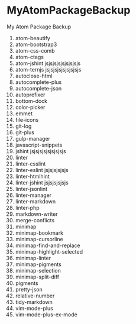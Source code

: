 # MyAtomPackageBackup
My Atom Package Backup

 1. atom-beautify
 2. atom-bootstrap3
 3. atom-css-comb
 4. atom-ctags
 5. atom-jshint jsjsjsjsjsjsjsjsjs
 5. atom-ternjs jsjsjsjsjsjsjsjsjs
 6. autoclose-html
 7. autocomplete-plus
 8. autocomplete-json
 8. autoprefixer
 9. bottom-dock
 10. color-picker
 11. emmet
 12. file-icons
 13. git-log
 14. git-plus
 15. gulp-manager
 16. javascript-snippets
 17. jshint jsjsjsjsjsjsjsjsjs
 18. linter
 19. linter-csslint
 20. linter-eslint jsjsjsjsjsjs
 21. linter-htmlhint
 22. linter-jshint jsjsjsjsjsjs
 23. linter-jsonlint
 24. linter-manager
 25. linter-markdown
 26. linter-php
 27. markdown-writer
 28. merge-conflicts
 29. minimap
 30. minimap-bookmark
 31. minimap-cursorline
 32. minimap-find-and-replace
 33. minimap-highlight-selected
 34. minimap-linter
 35. minimap-pigments
 36. minimap-selection
 37. minimap-split-diff
 38. pigments
 39. pretty-json
 40. relative-number
 41. tidy-markdown
 42. vim-mode-plus
 43. vim-mode-plus-ex-mode
